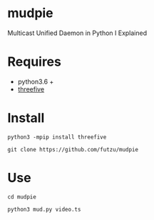 # mudpie
Multicast Unified Daemon in Python I Explained

# Requires 
* python3.6 +
* [threefive](https://github.com/futzu/scte35-threefive)

# Install

```smalltalk
python3 -mpip install threefive
```
```smalltalk
git clone https://github.com/futzu/mudpie
```

# Use

```smalltalk
cd mudpie

python3 mud.py video.ts

```

